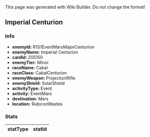 <span class="wiki-builder">This page was generated with Wiki Builder. Do not change the format!</span>

## Imperial Centurion
### Info
* **enemyId:** R1S1EventMarsMajorCenturion
* **enemyName:** Imperial Centurion
* **cardId:** 205150
* **enemyTier:** Minor
* **raceName:** Cabal
* **raceClass:** CabalCenturion
* **enemyWeapon:** ProjectionRifle
* **enemyShield:** SolarShield
* **activityType:** Event
* **activity:** EventMars
* **destination:** Mars
* **location:** RubiconWastes

### Stats
statType | statId
-------- | ------

